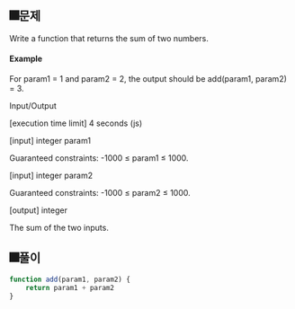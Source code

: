 ## 🎆문제
Write a function that returns the sum of two numbers.

#### Example

For param1 = 1 and param2 = 2, the output should be
add(param1, param2) = 3.

Input/Output

[execution time limit] 4 seconds (js)

[input] integer param1

Guaranteed constraints:
-1000 ≤ param1 ≤ 1000.

[input] integer param2

Guaranteed constraints:
-1000 ≤ param2 ≤ 1000.

[output] integer

The sum of the two inputs.

## 🎆풀이
```js
function add(param1, param2) {
    return param1 + param2
}
```